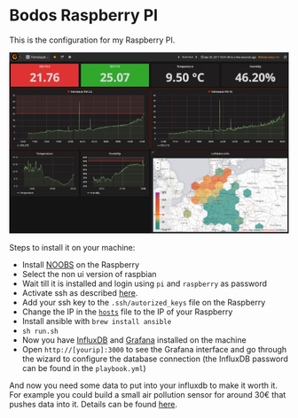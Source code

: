 # Bodos Raspberry PI

This is the configuration for my Raspberry PI.

![Grafana interface](images/grafana.png)

Steps to install it on your machine:

* Install [NOOBS](https://github.com/procount/noobsconfig/) on the Raspberry
* Select the non ui version of raspbian
* Wait till it is installed and login using `pi` and `raspberry` as password
* Activate ssh as described [here](https://www.raspberrypi.org/documentation/remote-access/ssh/README.md).
* Add your ssh key to the `.ssh/autorized_keys` file on the Raspberry
* Change the IP in the [`hosts`](hosts) file to the IP of your Raspberry
* Install ansible with `brew install ansible`
* `sh run.sh`
* Now you have [InfluxDB](https://docs.influxdata.com/influxdb) and [Grafana](http://grafana.org/) installed on the machine
* Open `http://[yourip]:3000` to see the Grafana interface and go through the
  wizard to configure the database connection (the InfluxDB password can be
  found in the `playbook.yml`)

And now you need some data to put into your influxdb to make it
worth it. For example you could build a small air pollution sensor for around
30€ that pushes data into it. Details can be found [here](http://luftdaten.info/).
